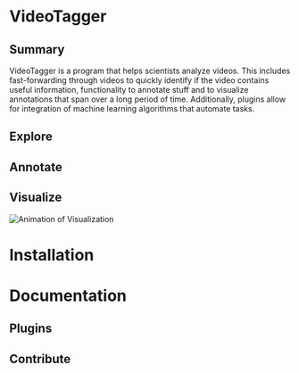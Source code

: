 # VideoTagger

## Summary

VideoTagger is a program that helps scientists analyze videos. This includes fast-forwarding through videos to quickly identify if the video contains useful information, functionality to annotate stuff and to visualize annotations that span over a long period of time. Additionally, plugins allow for integration of machine learning algorithms that automate tasks.

## Explore

## Annotate

## Visualize
![Animation of Visualization](https://github.com/groakat/videotagger/raw/gh-pages/support/FDV.gif)


# Installation

# Documentation

## Plugins

## Contribute


